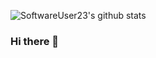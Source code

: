 ![SoftwareUser23's github stats](https://github-readme-stats.vercel.app/api?username=SoftwareUser23&show_icons=true&theme=radical)
### Hi there 👋

<!--
**SoftwareUser23/SoftwareUser23** is a ✨ _special_ ✨ repository because its `README.md` (this file) appears on your GitHub profile.

Here are some ideas to get you started:

- 🔭 I’m currently working on ...
- 🌱 I’m currently learning ...
- 👯 I’m looking to collaborate on ...
- 🤔 I’m looking for help with ...
- 💬 Ask me about ...
- 📫 How to reach me: ...
- 😄 Pronouns: ...
- ⚡ Fun fact: ...
-->

